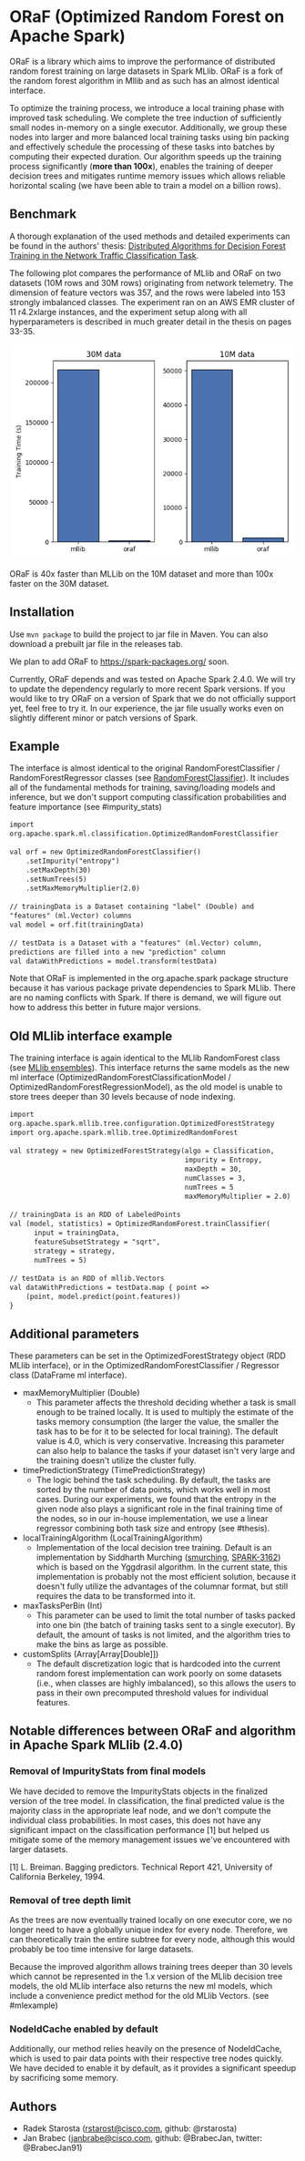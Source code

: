 # ORaF (Optimized Random Forest on Apache Spark)

ORaF is a library which aims to improve the performance of distributed random forest training on large datasets in Spark MLlib. ORaF is a fork of the random forest algorithm in Mllib and as such has an almost identical interface.

To optimize the training process, we introduce a local training phase with improved task scheduling. We complete the tree induction of sufficiently small nodes in-memory on a single executor. Additionally, we group these nodes into larger and more balanced local training tasks using bin packing and effectively schedule the processing of these tasks into batches by computing their expected duration. Our algorithm speeds up the training process significantly (**more than 100x**), enables the training of deeper decision trees and mitigates runtime memory issues which allows reliable horizontal scaling (we have been able to train a model on a billion rows).

## Benchmark

A thorough explanation of the used methods and detailed experiments can be found in the authors' thesis: [Distributed Algorithms for Decision Forest Training in the Network Traffic Classification Task](https://dspace.cvut.cz/bitstream/handle/10467/76092/F3-BP-2018-Starosta-Radek-thesis.pdf). 

The following plot compares the performance of MLlib and ORaF on two datasets (10M rows and 30M rows) originating from network telemetry. The dimension of feature vectors was 357, and the rows were labeled into 153 strongly imbalanced classes. The experiment ran on an AWS EMR cluster of 11 r4.2xlarge instances, and the experiment setup along with all hyperparameters is described in much greater detail in the thesis on pages 33-35.

![MLlib vs ORaF benchmark showing 100-fold performance increase](img/mllib_oraf1.png?raw=true "MLlib vs ORaF benchmark showing 100-fold performance increase")

ORaF is 40x faster than MLLib on the 10M dataset and more than 100x faster on the 30M dataset.

## Installation

Use `mvn package` to build the project to jar file in Maven. You can also download a prebuilt jar file in the releases tab.

We plan to add ORaF to https://spark-packages.org/ soon.

Currently, ORaF depends and was tested on Apache Spark 2.4.0. We will try to update the dependency regularly to more recent Spark versions. If you would like to try ORaF on a version of Spark that we do not officially support yet, feel free to try it. In our experience, the jar file usually works even on slightly different minor or patch versions of Spark.

## Example

The interface is almost identical to the original RandomForestClassifier / RandomForestRegressor classes (see [RandomForestClassifier](https://spark.apache.org/docs/latest/ml-classification-regression.html#random-forest-classifier)). It includes all of the fundamental methods for training, saving/loading models and inference, but we don't support computing classification probabilities and feature importance (see #impurity_stats)

    import org.apache.spark.ml.classification.OptimizedRandomForestClassifier
    
    val orf = new OptimizedRandomForestClassifier()
        .setImpurity("entropy")
        .setMaxDepth(30)
        .setNumTrees(5)
        .setMaxMemoryMultiplier(2.0)

    // trainingData is a Dataset containing "label" (Double) and "features" (ml.Vector) columns
    val model = orf.fit(trainingData)

    // testData is a Dataset with a "features" (ml.Vector) column, predictions are filled into a new "prediction" column 
    val dataWithPredictions = model.transform(testData)

Note that ORaF is implemented in the org.apache.spark package structure because it has various package private dependencies to Spark MLlib. There are no naming conflicts with Spark. If there is demand, we will figure out how to address this better in future major versions. 

## Old MLlib interface example

The training interface is again identical to the MLlib RandomForest class (see [MLlib ensembles](https://spark.apache.org/docs/latest/mllib-ensembles.html)). This interface returns the same models as the new ml interface (OptimizedRandomForestClassificationModel / OptimizedRandomForestRegressionModel), as the old model is unable to store trees deeper than 30 levels because of node indexing.

    import org.apache.spark.mllib.tree.configuration.OptimizedForestStrategy
    import org.apache.spark.mllib.tree.OptimizedRandomForest
    
    val strategy = new OptimizedForestStrategy(algo = Classification,
                                               impurity = Entropy,
                                               maxDepth = 30,
                                               numClasses = 3,
                                               numTrees = 5
                                               maxMemoryMultiplier = 2.0)

    // trainingData is an RDD of LabeledPoints
    val (model, statistics) = OptimizedRandomForest.trainClassifier(
          input = trainingData,
          featureSubsetStrategy = "sqrt",
          strategy = strategy,
          numTrees = 5)

    // testData is an RDD of mllib.Vectors
    val dataWithPredictions = testData.map { point =>
        (point, model.predict(point.features))
    }

## Additional parameters

These parameters can be set in the OptimizedForestStrategy object (RDD MLlib interface), or in the OptimizedRandomForestClassifier / Regressor class (DataFrame ml interface).

- maxMemoryMultiplier (Double)
    - This parameter affects the threshold deciding whether a task is small enough to be trained locally. It is used to multiply the estimate of the tasks memory consumption (the larger the value, the smaller the task has to be for it to be selected for local training). The default value is 4.0, which is very conservative. Increasing this parameter can also help to balance the tasks if your dataset isn't very large and the training doesn't utilize the cluster fully.
- timePredictionStrategy (TimePredictionStrategy)
    - The logic behind the task scheduling. By default, the tasks are sorted by the number of data points, which works well in most cases. During our experiments, we found that the entropy in the given node also plays a significant role in the final training time of the nodes, so in our in-house implementation, we use a linear regressor combining both task size and entropy (see #thesis).
- localTrainingAlgorithm (LocalTrainingAlgorithm)
    - Implementation of the local decision tree training. Default is an implementation by Siddharth Murching ([smurching](https://github.com/smurching), [SPARK-3162](https://github.com/apache/spark/pull/19433)) which is based on the Yggdrasil algorithm. In the current state, this implementation is probably not the most efficient solution, because it doesn't fully utilize the advantages of the columnar format, but still requires the data to be transformed into it.
- maxTasksPerBin (Int)
    - This parameter can be used to limit the total number of tasks packed into one bin (the batch of training tasks sent to a single executor). By default, the amount of tasks is not limited, and the algorithm tries to make the bins as large as possible.
- customSplits (Array[Array[Double]])
    - The default discretization logic that is hardcoded into the current random forest implementation can work poorly on some datasets (i.e., when classes are highly imbalanced), so this allows the users to pass in their own precomputed threshold values for individual features.

## Notable differences between ORaF and algorithm in Apache Spark MLlib (2.4.0)

### Removal of ImpurityStats from final models

We have decided to remove the ImpurityStats objects in the finalized version of the tree model. In classification, the final predicted value is the majority class in the appropriate leaf node, and we don't compute the individual class probabilities. In most cases, this does not have any significant impact on the classification performance [1] but helped us mitigate some of the memory management issues we've encountered with larger datasets.

[1] L. Breiman. Bagging predictors. Technical Report 421, University of California Berkeley, 1994.

### Removal of tree depth limit 

As the trees are now eventually trained locally on one executor core, we no longer need to have a globally unique index for every node. Therefore, we can theoretically train the entire subtree for every node, although this would probably be too time intensive for large datasets.

Because the improved algorithm allows training trees deeper than 30 levels which cannot be represented in the 1.x version of the MLlib decision tree models, the old MLlib interface also returns the new ml models, which include a convenience predict method for the old MLlib Vectors. (see #mlexample)

### NodeIdCache enabled by default

Additionally, our method relies heavily on the presence of NodeIdCache, which is used to pair data points with their respective tree nodes quickly. We have decided to enable it by default, as it provides a significant speedup by sacrificing some memory.

## Authors

* Radek Starosta (rstarost@cisco.com, github: @rstarosta)
* Jan Brabec (janbrabe@cisco.com, github: @BrabecJan, twitter: @BrabecJan91)

